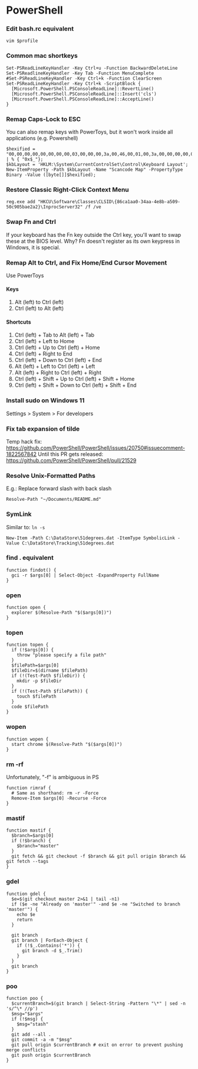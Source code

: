 # PowerShell


### Edit bash.rc equivalent
```
vim $profile
```


### Common mac shortkeys
```
Set-PSReadLineKeyHandler -Key Ctrl+u -Function BackwardDeleteLine
Set-PSReadlineKeyHandler -Key Tab -Function MenuComplete
#Set-PSReadLineKeyHandler -Key Ctrl+k -Function ClearScreen
Set-PSReadLineKeyHandler -Key Ctrl+k -ScriptBlock {
  [Microsoft.PowerShell.PSConsoleReadLine]::RevertLine()
  [Microsoft.PowerShell.PSConsoleReadLine]::Insert('cls')
  [Microsoft.PowerShell.PSConsoleReadLine]::AcceptLine()
}
```


### Remap Caps-Lock to ESC
You can also remap keys with PowerToys, but it won't work inside all applications (e.g. Powershell)
```
$hexified = "00,00,00,00,00,00,00,00,03,00,00,00,3a,00,46,00,01,00,3a,00,00,00,00,00".Split(',') | % { "0x$_"};
$kbLayout = 'HKLM:\System\CurrentControlSet\Control\Keyboard Layout';
New-ItemProperty -Path $kbLayout -Name "Scancode Map" -PropertyType Binary -Value ([byte[]]$hexified);
```



### Restore Classic Right-Click Context Menu
```
reg.exe add "HKCU\Software\Classes\CLSID\{86ca1aa0-34aa-4e8b-a509-50c905bae2a2}\InprocServer32" /f /ve
```



### Swap Fn and Ctrl
If your keyboard has the Fn key outside the Ctrl key, you'll want to swap these at the BIOS level. Why? Fn doesn't register as its own keypress in Windows, it is special.



### Remap Alt to Ctrl, and Fix Home/End Cursor Movement
Use PowerToys
#### Keys
1. Alt (left) to Ctrl (left)
2. Ctrl (left) to Alt (left)
#### Shortcuts
1. Ctrl (left) + Tab to Alt (left) + Tab
2. Ctrl (left) + Left to Home
3. Ctrl (left) + Up to Ctrl (left) + Home
4. Ctrl (left) + Right to End
5. Ctrl (left) + Down to Ctrl (left) + End
6. Alt (left) + Left to Ctrl (left) + Left
7. Alt (left) + Right to Ctrl (left) + Right
8. Ctrl (left) + Shift + Up to Ctrl (left) + Shift + Home
9. Ctrl (left) + Shift + Down to Ctrl (left) + Shift + End



### Install sudo on Windows 11
Settings > System > For developers



### Fix tab expansion of tilde
Temp hack fix: https://github.com/PowerShell/PowerShell/issues/20750#issuecomment-1822567842
Until this PR gets released: https://github.com/PowerShell/PowerShell/pull/21529



### Resolve Unix-Formatted Paths
E.g.: Replace forward slash with back slash
```
Resolve-Path "~/Documents/README.md"
```



### SymLink
Similar to: `ln -s`
```
New-Item -Path C:\DataStore\51degrees.dat -ItemType SymbolicLink -Value C:\DataStore\Tracking\51degrees.dat
```



### find . equivalent
```
function findot() {
  gci -r $args[0] | Select-Object -ExpandProperty FullName
}
```


### open
```
function open {
  explorer $(Resolve-Path "$($args[0])")
}
```


### topen
```
function topen {
  if (!$args[0]) {
    throw "please specify a file path"
  }
  $filePath=$args[0]
  $fileDir=$(dirname $filePath)
  if (!(Test-Path $fileDir)) {
    mkdir -p $fileDir
  }
  if (!(Test-Path $filePath)) {
    touch $filePath
  }
  code $filePath
}
```


### wopen
```
function wopen {
  start chrome $(Resolve-Path "$($args[0])")
}
```


### rm -rf
Unfortunately, "-f" is ambiguous in PS
```
function rimraf {
  # Same as shorthand: rm -r -Force
  Remove-Item $args[0] -Recurse -Force
}
```


### mastif
```
function mastif {
  $branch=$args[0]
  if (!$branch) {
    $branch="master"
  }
  git fetch && git checkout -f $branch && git pull origin $branch && git fetch --tags
}
```


### gdel
```
function gdel {
  $e=$(git checkout master 2>&1 | tail -n1)
  if ($e -ne "Already on 'master'" -and $e -ne "Switched to branch 'master'") {
    echo $e
    return
  }

  git branch
  git branch | ForEach-Object {
    if (!$_.Contains('*')) {
      git branch -d $_.Trim()
    }
  }
  git branch
}
```


### poo
```
function poo {
  $currentBranch=$(git branch | Select-String -Pattern "\*" | sed -n 's/^\* //p')
  $msg="$args"
  if (!$msg) {
    $msg="stash"
  }
  git add --all .
  git commit -a -m "$msg"
  git pull origin $currentBranch # exit on error to prevent pushing merge conflicts
  git push origin $currentBranch
}
```




